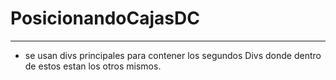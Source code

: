 # PosicionandoCajasDC
___
* se usan divs principales para contener los segundos Divs donde dentro de estos estan los otros mismos.